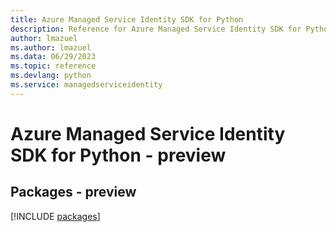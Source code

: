 ```yaml
---
title: Azure Managed Service Identity SDK for Python
description: Reference for Azure Managed Service Identity SDK for Python
author: lmazuel
ms.author: lmazuel
ms.data: 06/29/2023
ms.topic: reference
ms.devlang: python
ms.service: managedserviceidentity
---
```

# Azure Managed Service Identity SDK for Python - preview
## Packages - preview
[!INCLUDE [packages](managed-service-identity-index.md)]